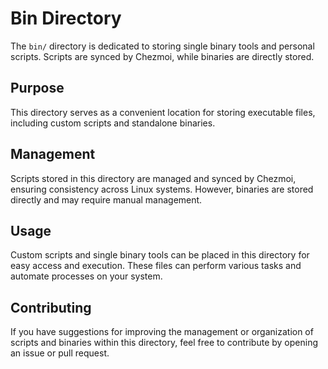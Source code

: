 # Bin Directory

The `bin/` directory is dedicated to storing single binary tools and personal scripts. Scripts are synced by Chezmoi, while binaries are directly stored.

## Purpose
This directory serves as a convenient location for storing executable files, including custom scripts and standalone binaries.

## Management
Scripts stored in this directory are managed and synced by Chezmoi, ensuring consistency across Linux systems. However, binaries are stored directly and may require manual management.

## Usage
Custom scripts and single binary tools can be placed in this directory for easy access and execution. These files can perform various tasks and automate processes on your system.

## Contributing
If you have suggestions for improving the management or organization of scripts and binaries within this directory, feel free to contribute by opening an issue or pull request.

